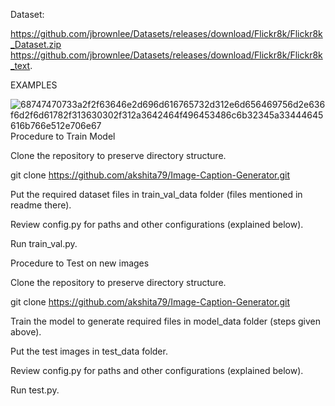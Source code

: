  Dataset:

https://github.com/jbrownlee/Datasets/releases/download/Flickr8k/Flickr8k_Dataset.zip
https://github.com/jbrownlee/Datasets/releases/download/Flickr8k/Flickr8k_text.


EXAMPLES

![68747470733a2f2f63646e2d696d616765732d312e6d656469756d2e636f6d2f6d61782f313630302f312a3642464f496453486c6b32345a33444645616b766e512e706e67](https://user-images.githubusercontent.com/92212914/224806284-e2d5dc94-c9e9-4af2-81d6-be671b608425.png)
Procedure to Train Model

Clone the repository to preserve directory structure.

git clone https://github.com/akshita79/Image-Caption-Generator.git

Put the required dataset files in train_val_data folder (files mentioned in readme there).

Review config.py for paths and other configurations (explained below).

Run train_val.py.
 
 
 Procedure to Test on new images

Clone the repository to preserve directory structure.

git clone https://github.com/akshita79/Image-Caption-Generator.git

Train the model to generate required files in model_data folder (steps given above).

Put the test images in test_data folder.

Review config.py for paths and other configurations (explained below).

Run test.py.
